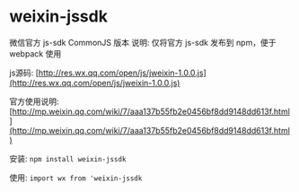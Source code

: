 # weixin-jssdk
微信官方 js-sdk CommonJS 版本
说明: 仅将官方 js-sdk 发布到 npm，便于 webpack 使用

js源码: [http://res.wx.qq.com/open/js/jweixin-1.0.0.js](http://res.wx.qq.com/open/js/jweixin-1.0.0.js)

官方使用说明: [http://mp.weixin.qq.com/wiki/7/aaa137b55fb2e0456bf8dd9148dd613f.html](http://mp.weixin.qq.com/wiki/7/aaa137b55fb2e0456bf8dd9148dd613f.html)

安装:
    `npm install weixin-jssdk`  

使用:
    `import wx from 'weixin-jssdk`